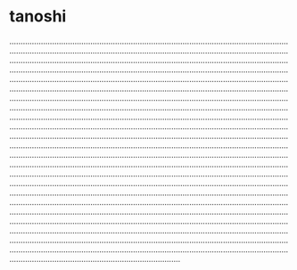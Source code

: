 # tanoshi

................................................................................................................................................................................................................................................................................................................................................................................................................................................................................................................................................................................................................................................................................................................................................................................................................................................................................................................................................................................................................................................................................................................................................................................................................................................................................................................................................................................................................................................................................................................................................................................................................................................................................................................................................................................................................................................................................................................................................................................................................................................................................................................................................................................................................................................................................................................................................................................................................................................................................................................................................................................................................................................................................................................................................................................................................................................................................................................................................................................................................................................